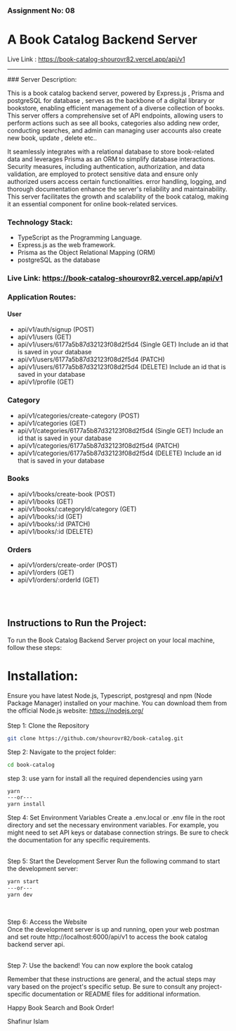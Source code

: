 ### Assignment No: 08

# A Book Catalog Backend Server

Live Link : https://book-catalog-shourovr82.vercel.app/api/v1

<hr>
### Server Description:

This is a book catalog backend server, powered by Express.js , Prisma and postgreSQL for database , serves as the backbone of a digital library or bookstore, enabling efficient management of a diverse collection of books. This server offers a comprehensive set of API endpoints, allowing users to perform actions such as see all books, categories also adding new order, conducting searches, and admin can managing user accounts also create new book, update , delete etc..

It seamlessly integrates with a relational database to store book-related data and leverages Prisma as an ORM to simplify database interactions. Security measures, including authentication, authorization, and data validation, are employed to protect sensitive data and ensure only authorized users access certain functionalities. error handling, logging, and thorough documentation enhance the server's reliability and maintainability. This server facilitates the growth and scalability of the book catalog, making it an essential component for online book-related services.

### Technology Stack:

- TypeScript as the Programming Language.
- Express.js as the web framework.
- Prisma as the Object Relational Mapping (ORM)
- postgreSQL as the database

### Live Link: https://book-catalog-shourovr82.vercel.app/api/v1

### Application Routes:

#### User

- api/v1/auth/signup (POST)
- api/v1/users (GET)
- api/v1/users/6177a5b87d32123f08d2f5d4 (Single GET) Include an id that is saved in your database
- api/v1/users/6177a5b87d32123f08d2f5d4 (PATCH)
- api/v1/users/6177a5b87d32123f08d2f5d4 (DELETE) Include an id that is saved in your database
- api/v1/profile (GET)

### Category

- api/v1/categories/create-category (POST)
- api/v1/categories (GET)
- api/v1/categories/6177a5b87d32123f08d2f5d4 (Single GET) Include an id that is saved in your database
- api/v1/categories/6177a5b87d32123f08d2f5d4 (PATCH)
- api/v1/categories/6177a5b87d32123f08d2f5d4 (DELETE) Include an id that is saved in your database

### Books

- api/v1/books/create-book (POST)
- api/v1/books (GET)
- api/v1/books/:categoryId/category (GET)
- api/v1/books/:id (GET)
- api/v1/books/:id (PATCH)
- api/v1/books/:id (DELETE)

### Orders

- api/v1/orders/create-order (POST)
- api/v1/orders (GET)
- api/v1/orders/:orderId (GET)

<br/>
<br/>

## Instructions to Run the Project:

To run the Book Catalog Backend Server project on your local machine, follow these steps:

# Installation:

Ensure you have latest Node.js, Typescript, postgresql and npm (Node Package Manager) installed on your machine. You can download them from the official Node.js website: https://nodejs.org/  
<br/>
Step 1: Clone the Repository

```bash
git clone https://github.com/shourovr82/book-catalog.git
```

Step 2: Navigate to the project folder:

```bash
cd book-catalog
```

step 3: use yarn for install all the required dependencies using yarn

```bash
yarn
---or---
yarn install
```

Step 4: Set Environment Variables
Create a .env.local or .env file in the root directory and set the necessary environment variables. For example, you might need to set API keys or database connection strings. Be sure to check the documentation for any specific requirements.

<br/>
Step 5: Start the Development Server
Run the following command to start the development server:

```bash
yarn start
---or---
yarn dev
```

<br/>

Step 6: Access the Website <br/>
Once the development server is up and running, open your web postman and set route http://localhost:6000/api/v1 to access the book catalog backend server api.

<br/>
Step 7: Use the backend!
You can now explore the book catalog

Remember that these instructions are general, and the actual steps may vary based on the project's specific setup. Be sure to consult any project-specific documentation or README files for additional information.

Happy Book Search and Book Order!

Shafinur Islam

